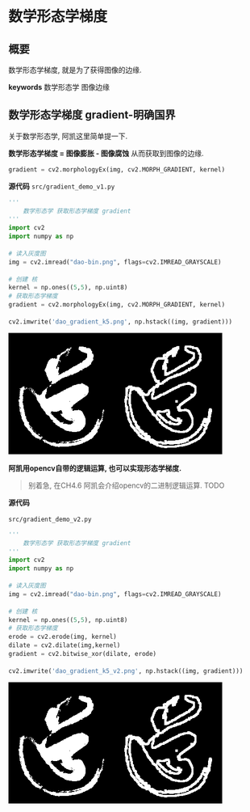 # 数学形态学梯度

## 概要
数学形态学梯度, 就是为了获得图像的边缘.

**keywords** 数学形态学 图像边缘


## 数学形态学梯度 gradient-明确国界
 
关于数学形态学, 阿凯这里简单提一下. 

**数学形态学梯度 = 图像膨胀 - 图像腐蚀** 从而获取到图像的边缘.

```python
gradient = cv2.morphologyEx(img, cv2.MORPH_GRADIENT, kernel)
```


**源代码** 
`src/gradient_demo_v1.py`

```python
'''
    数学形态学 获取形态学梯度 gradient
'''
import cv2
import numpy as np

# 读入灰度图
img = cv2.imread("dao-bin.png", flags=cv2.IMREAD_GRAYSCALE)

# 创建 核
kernel = np.ones((5,5), np.uint8)
# 获取形态学梯度
gradient = cv2.morphologyEx(img, cv2.MORPH_GRADIENT, kernel)

cv2.imwrite('dao_gradient_k5.png', np.hstack((img, gradient)))
```



![dao_gradient_k5](./image/dao_gradient_k5.png)



**阿凯用opencv自带的逻辑运算, 也可以实现形态学梯度.**

> 别着急, 在CH4.6 阿凯会介绍opencv的二进制逻辑运算.
> TODO


**源代码**

`src/gradient_demo_v2.py`
```python
'''
    数学形态学 获取形态学梯度 gradient
'''
import cv2
import numpy as np

# 读入灰度图
img = cv2.imread("dao-bin.png", flags=cv2.IMREAD_GRAYSCALE)

# 创建 核
kernel = np.ones((5,5), np.uint8)
# 获取形态学梯度
erode = cv2.erode(img, kernel)
dilate = cv2.dilate(img,kernel)
gradient = cv2.bitwise_xor(dilate, erode)

cv2.imwrite('dao_gradient_k5_v2.png', np.hstack((img, gradient)))
```



![dao_gradient_k5_v2](./image/dao_gradient_k5_v2.png)
